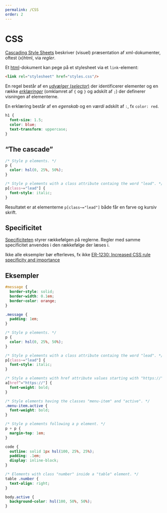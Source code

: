 ```yaml
---
permalink: /CSS
order: 2
---
```


# CSS

[Cascading Style Sheets](https://en.wikipedia.org/wiki/CSS) beskriver (visuel)
præsentation af xml-dokumenter, oftest (x)html, via *regler*.

Et [html](HTML)-dokument kan pege på et stylesheet via et `link`-element:

```html
<link rel="stylesheet" href="styles.css"/>
```

En regel består af en [*udvælger*
(*selector*)](https://en.wikipedia.org/wiki/CSS#Selector) der identificerer
elementer og en række
[*erklæringer*](https://en.wikipedia.org/wiki/CSS#Declaration_block) (omklamret
af `{` og `}` og adskilt af `;`) der definerer visningen af elementerne.

En erklæring består af en <dfn>egenskab</dfn> og en <dfn>værdi</dfn> adskilt af `:`, fx `color: red`.

<!-- text-snippet(src="examples/styles.css" from='h1' to="}") -->
```css
h1 {
  font-size: 1.5;
  color: blue;
  text-transform: uppercase;
}
```
<!-- end-text-snippet -->

## “The cascade”

<!-- text-snippet(src="examples/styles.css" from="21" to="+9") -->
```css
/* Style p elements. */
p {
  color: hsl(0, 25%, 50%);
}

/* Style p elements with a class attribute containg the word "lead". */
p[class~="lead"] {
  font-style: italic;
}
```
<!-- end-text-snippet -->

Resultatet er at elementerne `p[class~="lead"]` både får en farve og kursiv skrift.

## Specificitet

[Specificiteten](https://developer.mozilla.org/en-US/docs/Web/CSS/Specificity)
styrer rækkefølgen på reglerne. Regler med samme specificitet anvendes i den
rækkefølge der læses i.

Ikke alle eksempler bør efterleves, fx ikke [ER-1230: Increased CSS rule
specificity and
importance](https://github.com/eReolen/base/commit/d43e71e5db42321ff11bb5a7615f4ec235705ab9)


## Eksempler

<!-- text-snippet(src="examples/styles.css" from='#message') -->
```css
#message {
  border-style: solid;
  border-width: 0.1em;
  border-color: orange;
}

.message {
  padding: 1em;
}

/* Style p elements. */
p {
  color: hsl(0, 25%, 50%);
}

/* Style p elements with a class attribute containg the word "lead". */
p[class~="lead"] {
  font-style: italic;
}

/* Style a elements with href attribute values starting with "https://". */
a[href^="https://"] {
  font-weight: bold;
}

/* Style elements having the classes "menu-item" and "active". */
.menu-item.active {
  font-weight: bold;
}

/* Style p elements following a p element. */
p + p {
  margin-top: 1em;
}

code {
  outline: solid 1px hsl(100, 25%, 25%);
  padding: .1em;
  display: inline-block;
}

/* Elements with class "number" inside a "table" element. */
table .number {
  text-align: right;
}

body.active {
  background-color: hsl(100, 50%, 50%);
}

```
<!-- end-text-snippet -->
